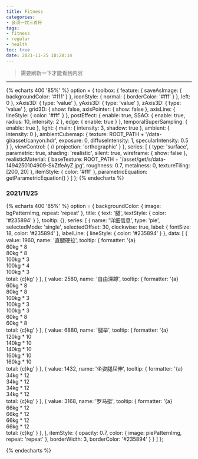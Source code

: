```yaml
---
title: Fitness
categories:
- 会须一饮三百杯
tags:
- fitness
- regular
- health
toc: true
date: 2021-11-25 10:28:14
---
```




> 需要刷新一下才能看到内容

<!-- more-->

***

{% echarts 400 '85%' %}
option = {
  toolbox: {
    feature: {
      saveAsImage: {
        backgroundColor: '#111'
      }
    },
    iconStyle: {
      normal: {
        borderColor: '#fff'
      }
    },
    left: 0
  },
  xAxis3D: {
    type: 'value'
  },
  yAxis3D: {
    type: 'value'
  },
  zAxis3D: {
    type: 'value'
  },
  grid3D: {
    show: false,
    axisPointer: {
      show: false
    },
    axisLine: {
      lineStyle: {
        color: '#fff'
      }
    },
    postEffect: {
      enable: true,
      SSAO: {
        enable: true,
        radius: 10,
        intensity: 2
      },
      edge: {
        enable: true
      }
    },
    temporalSuperSampling: {
      enable: true
    },
    light: {
      main: {
        intensity: 3,
        shadow: true
      },
      ambient: {
        intensity: 0
      },
      ambientCubemap: {
        texture: ROOT_PATH + '/data-gl/asset/canyon.hdr',
        exposure: 0,
        diffuseIntensity: 1,
        specularIntensity: 0.5
      }
    },
    viewControl: {
      // projection: 'orthographic'
    }
  },
  series: [
    {
      type: 'surface',
      parametric: true,
      shading: 'realistic',
      silent: true,
      wireframe: {
        show: false
      },
      realisticMaterial: {
        baseTexture:
          ROOT_PATH + '/asset/get/s/data-1494250104909-SkZtfeAyZ.jpg',
        roughness: 0.7,
        metalness: 0,
        textureTiling: [200, 20]
      },
      itemStyle: {
        color: '#fff'
      },
      parametricEquation: getParametricEquation()
    }
  ]
};
{% endecharts %}

### 2021/11/25


{% echarts 400 '85%' %}
option = {
  backgroundColor: {
    image: bgPatternImg,
    repeat: 'repeat'
  },
  title: {
    text: '腿',
    textStyle: {
      color: '#235894'
    }
  },
  tooltip: {},
  series: [
    {
      name: '详细信息',
      type: 'pie',
      selectedMode: 'single',
      selectedOffset: 30,
      clockwise: true,
      label: {
        fontSize: 18,
        color: '#235894'
      },
      labelLine: {
        lineStyle: {
          color: '#235894'
        }
      },
      data: [
        {
          value: 1960,
          name: '直腿硬拉',
          tooltip: {
            formatter: '{a}<br/>60kg * 8<br/>80kg * 8<br/>100kg * 3<br/>100kg * 4<br>100kg * 3<br>total: {c}kg'
          }
        },
        {
          value: 2580,
          name: '自由深蹲',
          tooltip: {
            formatter: '{a}<br/>60kg * 8<br/>80kg * 8<br/>100kg * 3<br/>100kg * 3<br>100kg * 3<br>60kg * 8<br>60kg * 8<br>total: {c}kg'
          }
        },
        {
          value: 6880,
          name: '腿举',
          tooltip: {
            formatter: '{a}<br/>120kg * 10<br/>140kg * 10<br/>140kg * 10<br/>160kg * 10<br>160kg * 10<br>total: {c}kg'
          }
        },
        {
          value: 1432,
          name: '坐姿腿屈伸',
          tooltip: {
            formatter: '{a}<br/>34kg * 12<br/>34kg * 12<br/>34kg * 12<br/>34kg * 12<br>total: {c}kg'
          }
        },
        {
          value: 3168,
          name: '罗马挺',
          tooltip: {
            formatter: '{a}<br/>66kg * 12<br/>66kg * 12<br/>66kg * 12<br/>66kg * 12<br>total: {c}kg'
          }
        },
      ],
      itemStyle: {
        opacity: 0.7,
        color: {
          image: piePatternImg,
          repeat: 'repeat'
        },
        borderWidth: 3,
        borderColor: '#235894'
      }
    }
  ]
};

{% endecharts %}